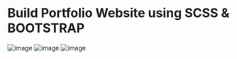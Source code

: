 # Build Portfolio Website using SCSS & BOOTSTRAP
![image](https://user-images.githubusercontent.com/24440328/128233772-623adf1f-0e1e-4f6d-a0d6-67b66a56cc40.png)
![image](https://user-images.githubusercontent.com/24440328/128233814-1fc0fbf3-5404-40c9-a57a-65b8e8d3b45b.png)
![image](https://user-images.githubusercontent.com/24440328/128233867-ba2b8ac9-cdff-4ec4-88a4-fa186b022a27.png)
